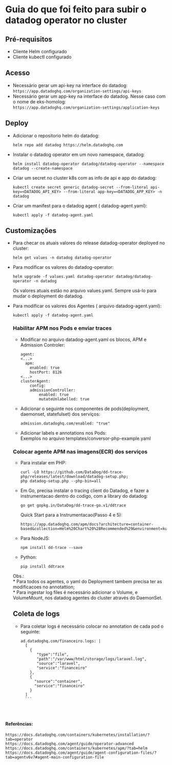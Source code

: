 # Guia do que foi feito para subir o datadog operator no cluster #

## Pré-requisitos ##

* Cliente Helm configurado
* Cliente kubectl configurado

## Acesso ##

* Necessário gerar um api-key na interface do datadog:  
    `https://app.datadoghq.com/organization-settings/api-keys`
* Necessário gerar um app-key na interface do datadog. Nesse caso com o nome de eks-homolog:  
    `https://app.datadoghq.com/organization-settings/application-keys`

## Deploy ##

* Adicionar o repositorio helm do datadog:
    ```
    helm repo add datadog https://helm.datadoghq.com
    ```
* Instalar o datadog operator em um novo namespace, datadog:
    ```
    helm install datadog-operator datadog/datadog-operator --namespace datadog --create-namespace
    ```
* Criar um secret no cluster k8s com as info de api e app do datadog:
    ```
    kubectl create secret generic datadog-secret --from-literal api-key=<DATADOG_API_KEY> --from-literal app-key=<DATADOG_APP_KEY> -n datadog
    ```
* Criar um manifest para o datadog agent ( datadog-agent.yaml):
    ```
    kubectl apply -f datadog-agent.yaml
    ```

## Customizações ##

* Para checar os atuais valores do release datadog-operator deployed no cluster:  
    ```
    helm get values -n datadog datadog-operator
    ```

* Para modificar os valores do datadog-operator:
    ```
    helm upgrade -f values.yaml datadog-operator datadog/datadog-operator -n datadog
    ```
    Os valores atuais estão no arquivo values.yaml. Sempre usá-lo para mudar o deployment do datadog.

* Para modificar os valores dos Agentes ( arquivo datadog-agent.yaml):
    ```
    kubectl apply -f datadog-agent.yaml
    ```

    ### Habilitar APM nos Pods e enviar traces ###
    * Modificar no arquivo datadog-agent.yaml os blocos, APM e Admission Controler:
        ```
        agent:
        <...>
          apm:
            enabled: true
            hostPort: 8126
        <...>
        clusterAgent:
            config:
            admissionController:
                enabled: true
                mutateUnlabelled: true
        ```

    * Adicionar o seguinte nos componentes de pods(deployment, daemonset, statefulset) dos serviços:
        ```
        admission.datadoghq.com/enabled: "true"
        ```

    * Adicionar labels e annotations nos Pods:  
        Exemplos no arquivo templates/conversor-php-example.yaml


    ### Colocar agente APM nas imagens(ECR) dos serviços ###
    * Para instalar em PHP:  
        ```
        curl -LO https://github.com/DataDog/dd-trace-php/releases/latest/download/datadog-setup.php;  
        php datadog-setup.php --php-bin=all  
        ```
    * Em Go, precisa instalar o tracing client do Datadog, e fazer a instrumentacao dentro do codigo, com a library do datadog:
        ```
        go get gopkg.in/DataDog/dd-trace-go.v1/ddtrace
        ```
        Quick Start para a Instrumentacao(Passo 4 e 5):  
        ```
        https://app.datadoghq.com/apm/docs?architecture=container-based&collection=Helm%20Chart%20%28Recommended%29&environment=kubernetes&framework=gin&language=go
        ```
    * Para NodeJS:  

        ```  
        npm install dd-trace --save
        ```

    * Python:
        ```
        pip install ddtrace
        ```
    Obs.:  
        * Para todos os agentes, o yaml do Deployment tambem precisa ter as modificacoes no annotattion;  
        * Para ingestar log files é necessário adicionar o Volume, e VolumeMount, nos datadog agentes do cluster através do DaemonSet.


    ## Coleta de logs ##
    * Para coletar logs é necessário colocar no annotation de cada pod o seguinte:

        ```
        ad.datadoghq.com/financeiro.logs: | 
          [
            {
               "type":"file",
               "path":"/var/www/html/storage/logs/laravel.log",
               "source":"laravel",
               "service":"financeiro"
            },
            {
              "source":"container",
              "service":"financeiro"
            }
          ]
          ```




#### Referências: ####
    https://docs.datadoghq.com/containers/kubernetes/installation/?tab=operator
    https://docs.datadoghq.com/agent/guide/operator-advanced
    https://docs.datadoghq.com/containers/kubernetes/apm/?tab=helm
    https://docs.datadoghq.com/agent/guide/agent-configuration-files/?tab=agentv6v7#agent-main-configuration-file






